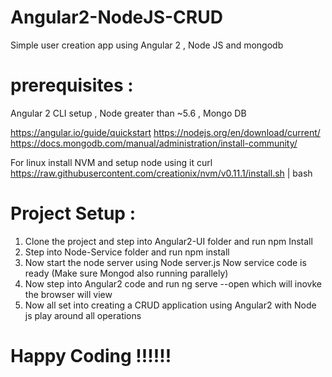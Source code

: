 # Angular2-NodeJS-CRUD
Simple user creation app using Angular 2 , Node JS and mongodb

# prerequisites :
Angular 2 CLI setup , Node greater than ~5.6 , Mongo DB

https://angular.io/guide/quickstart
https://nodejs.org/en/download/current/
https://docs.mongodb.com/manual/administration/install-community/

For linux install NVM and setup node using it 
curl https://raw.githubusercontent.com/creationix/nvm/v0.11.1/install.sh | bash


# Project Setup :

1. Clone the project and step into Angular2-UI folder and run npm Install
2. Step into Node-Service folder and run npm install  
3. Now start the node server using Node server.js Now service code is ready (Make sure Mongod also running parallely)
4. Now step into Angular2 code and run ng serve --open which will inovke the browser will view 
5. Now all set into creating a CRUD application using Angular2 with Node js play around all operations 


# Happy Coding !!!!!!

